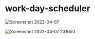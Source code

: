 # work-day-scheduler


![Screenshot 2022-04-07](https://user-images.githubusercontent.com/101435334/162380641-16bc55cd-1b07-4143-9a33-ee274bba9973.jpg)

![Screenshot 2022-04-07 231650](https://user-images.githubusercontent.com/101435334/162378484-7472d231-10f9-4648-8d84-89e5c4709789.jpg)
